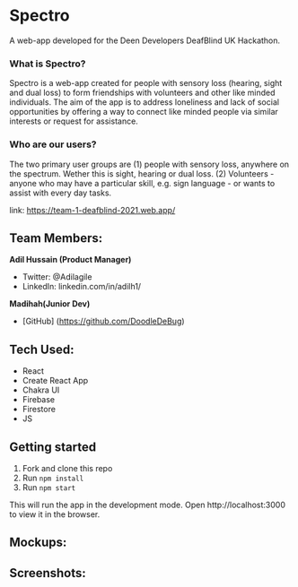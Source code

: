 # Spectro

A web-app developed for the Deen Developers DeafBlind UK Hackathon.

### What is Spectro?
Spectro is a web-app created for people with sensory loss (hearing, sight and dual loss) to form friendships with volunteers and other like minded individuals. The aim of the app is to address loneliness and lack of social opportunities by offering a way to connect like minded people via similar interests or request for assistance. 

### Who are our users?
The two primary user groups are (1) people with sensory loss, anywhere on the spectrum. Wether this is sight, hearing or dual loss. (2) Volunteers - anyone who may have a particular skill, e.g. sign language - or wants to assist with every day tasks. 

link: https://team-1-deafblind-2021.web.app/

## Team Members:

**Adil Hussain (Product Manager)**
- Twitter: @Adilagile
- LinkedIn: linkedin.com/in/adilh1/ 

**Madihah(Junior Dev)**
- [GitHub] (https://github.com/DoodleDeBug)

## Tech Used:

- React
- Create React App
- Chakra UI
- Firebase
- Firestore
- JS

## Getting started

1. Fork and clone this repo
2. Run `npm install`
3. Run `npm start`

This will run the app in the development mode. Open http://localhost:3000 to view it in the browser.

## Mockups:

## Screenshots:


